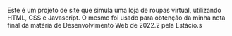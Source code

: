 Este é um projeto de site que simula uma loja de roupas virtual, utilizando HTML, CSS e Javascript.  O mesmo foi usado para obtenção da minha nota final da matéria de Desenvolvimento Web de 2022.2 pela Estácio.s